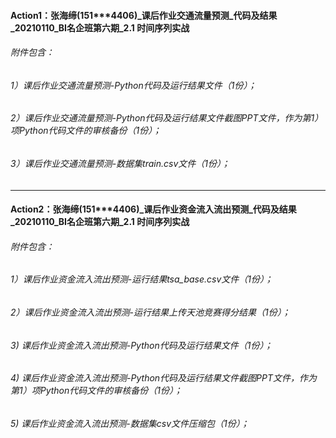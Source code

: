 #### Action1：张海缔(151***4406)_课后作业交通流量预测_代码及结果_20210110_BI名企班第六期_2.1 时间序列实战

###### 附件包含：
###### 1）课后作业交通流量预测-Python代码及运行结果文件（1份）；
###### 2）课后作业交通流量预测-Python代码及运行结果文件截图PPT文件，作为第1）项Python代码文件的审核备份（1份）；
###### 3）课后作业交通流量预测-数据集train.csv文件（1份）；
------------------------------------------------------------------------------------------------------------

#### Action2：张海缔(151***4406)_课后作业资金流入流出预测_代码及结果_20210110_BI名企班第六期_2.1 时间序列实战

###### 附件包含：
###### 1）课后作业资金流入流出预测-运行结果tsa_base.csv文件（1份）；
###### 2）课后作业资金流入流出预测-运行结果上传天池竞赛得分结果（1份）；
###### 3) 课后作业资金流入流出预测-Python代码及运行结果文件（1份）；
###### 4) 课后作业资金流入流出预测-Python代码及运行结果文件截图PPT文件，作为第1）项Python代码文件的审核备份（1份）；
###### 5) 课后作业资金流入流出预测-数据集csv文件压缩包（1份）；
